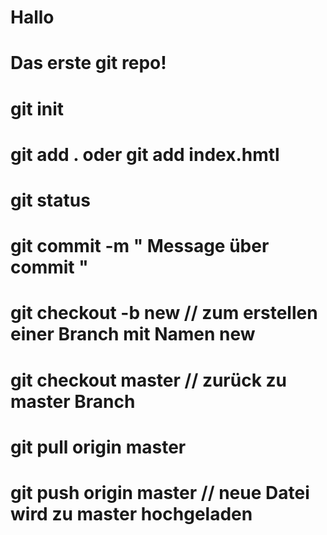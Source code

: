 # Hallo

# Das erste git repo!

# git init 

# git add . oder git add index.hmtl

# git status 

# git commit -m " Message über commit "

# git checkout -b new // zum erstellen einer Branch mit Namen new

# git checkout master // zurück zu master Branch

# git pull origin master 

# git push origin master // neue Datei wird zu master hochgeladen

